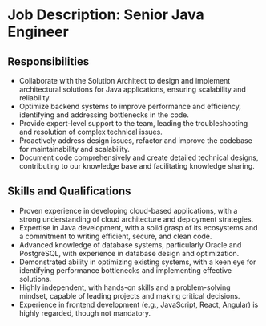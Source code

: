 # Job Description: Senior Java Engineer

## Responsibilities

- Collaborate with the Solution Architect to design and implement architectural solutions for Java applications, ensuring scalability and reliability.
- Optimize backend systems to improve performance and efficiency, identifying and addressing bottlenecks in the code.
- Provide expert-level support to the team, leading the troubleshooting and resolution of complex technical issues.
- Proactively address design issues, refactor and improve the codebase for maintainability and scalability.
- Document code comprehensively and create detailed technical designs, contributing to our knowledge base and facilitating knowledge sharing.

## Skills and Qualifications

- Proven experience in developing cloud-based applications, with a strong understanding of cloud architecture and deployment strategies.
- Expertise in Java development, with a solid grasp of its ecosystems and a commitment to writing efficient, secure, and clean code.  
- Advanced knowledge of database systems, particularly Oracle and PostgreSQL, with experience in database design and optimization.
- Demonstrated ability in optimizing existing systems, with a keen eye for identifying performance bottlenecks and implementing effective solutions.
- Highly independent, with hands-on skills and a problem-solving mindset, capable of leading projects and making critical decisions.
- Experience in frontend development (e.g., JavaScript, React, Angular) is highly regarded, though not mandatory.
